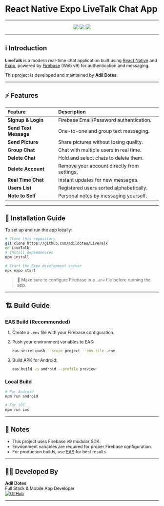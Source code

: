 # React Native Expo LiveTalk Chat App

---


<p align="center">
  <img src="https://img.shields.io/badge/react_native-%2320232a.svg?style=for-the-badge&logo=react&logoColor=%2361DAFB" />
  <img src="https://img.shields.io/badge/firebase-%23039BE5.svg?style=for-the-badge&logo=firebase" />
  <img src="https://img.shields.io/badge/expo-1C1E24?style=for-the-badge&logo=expo&logoColor=#D04A37" />
</p>

---

## ℹ️ Introduction

**LiveTalk** is a modern real-time chat application built using [React Native](https://reactnative.dev/) and [Expo](https://expo.dev/), powered by [Firebase](https://firebase.google.com/) (Web v9) for authentication and messaging.

This project is developed and maintained by **Adil Dotes**.

---

## ⚡ Features

| Feature               | Description                                 |
| :-------------------- | :------------------------------------------ |
| **Signup & Login**    | Firebase Email/Password authentication.     |
| **Send Text Message** | One-to-one and group text messaging.        |
| **Send Picture**      | Share pictures without losing quality.      |
| **Group Chat**        | Chat with multiple users in real time.      |
| **Delete Chat**       | Hold and select chats to delete them.       |
| **Delete Account**    | Remove your account directly from settings. |
| **Real Time Chat**    | Instant updates for new messages.           |
| **Users List**        | Registered users sorted alphabetically.     |
| **Note to Self**      | Personal notes by messaging yourself.       |

---

## 💾 Installation Guide

To set up and run the app locally:

```bash
# Clone this repository
git clone https://github.com/adildotes/LiveTalk
cd LiveTalk
# Install dependencies
npm install

# Start the Expo development server
npx expo start
```

> 📌 Make sure to configure Firebase in a `.env` file before running the app.

---

## 🏗️ Build Guide

### **EAS Build (Recommended)**

1. Create a `.env` file with your Firebase configuration.
2. Push your environment variables to EAS:

   ```bash
   eas secret:push --scope project --env-file .env
   ```
3. Build APK for Android:

   ```bash
   eas build -p android --profile preview
   ```

### **Local Build**

```bash
# For Android
npm run android

# For iOS
npm run ios
```

---

## 📝 Notes

* This project uses Firebase v9 modular SDK.
* Environment variables are required for proper Firebase configuration.
* For production builds, use [EAS](https://docs.expo.dev/eas/) for best results.

---



## 👨‍💻 Developed By

**Adil Dotes**  
Full Stack & Mobile App Developer  
[![GitHub](https://img.shields.io/badge/GitHub-adildotes-181717?style=for-the-badge&logo=github)](https://github.com/adildotes)



---
